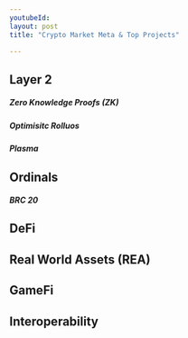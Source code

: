 ```yaml
---
youtubeId: 
layout: post
title: "Crypto Market Meta & Top Projects"

---
```


## Layer 2
##### Zero Knowledge Proofs (ZK)
##### Optimisitc Rolluos
##### Plasma

## Ordinals
##### BRC 20
#####

## DeFi 

## Real World Assets (REA)

## GameFi

## Interoperability 





